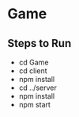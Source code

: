 # Game

## Steps to Run
* cd Game
* cd client
* npm install
* cd ../server
* npm install
* npm start
